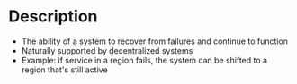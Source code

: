 # Description
- The ability of a system to recover from failures and continue to function
- Naturally supported by decentralized systems
- Example: if service in a region fails, the system can be shifted to a region that's still active
